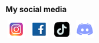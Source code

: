 ## My social media
<p>
    <a href="https://www.instagram.com/_nhathuynguyen_/"><img style="margin-inline: 5px;" src="/assets/img/instagram-logo.png" alt="instagram"></a>
    <a href="https://www.facebook.com/nhathuynguyenn"><img style="margin-inline: 5px;" src="/assets/img/facebook-logo.png" alt="facebook"></a>
    <a href="https://www.tiktok.com/@_nhathuynguyen"><img style="margin-inline: 5px; scale: 95%;" src="/assets/img/tiktok-logo.png" alt="tiktok"></a>
    <a href="https://discord.gg/3GhWXn4S"><img style="margin-inline: 5px;" src="/assets/img/discord-logo.png" alt="discord"></a>
</p>

